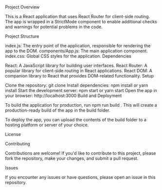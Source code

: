 Project Overview

This is a React application that uses React Router for client-side routing. The app is wrapped in a StrictMode component to enable additional checks and warnings for potential problems in the code.

Project Structure

index.js: The entry point of the application, responsible for rendering the app to the DOM.
components/App.js: The main application component.
index.css: Global CSS styles for the application.
Dependencies

React: A JavaScript library for building user interfaces.
React Router: A popular library for client-side routing in React applications.
React DOM: A companion library to React that provides DOM-related functionality.
Setup

Clone the repository: git clone <repository-url>
Install dependencies: npm install or yarn install
Start the development server: npm start or yarn start
Open the app in your browser: http://localhost:3000
Build and Deployment

To build the application for production, run npm run build . This will create a production-ready build of the app in the build folder.

To deploy the app, you can upload the contents of the build folder to a hosting platform or server of your choice.

License



Contributing

Contributions are welcome! If you'd like to contribute to this project, please fork the repository, make your changes, and submit a pull request.

Issues

If you encounter any issues or have questions, please open an issue in this repository.
